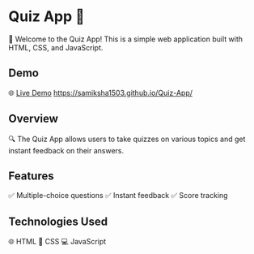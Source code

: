 # Quiz App 🚀

🚀 Welcome to the Quiz App! This is a simple web application built with HTML, CSS, and JavaScript.
## Demo

🌐 [Live Demo](#) <https://samiksha1503.github.io/Quiz-App/>
## Overview

🔍 The Quiz App allows users to take quizzes on various topics and get instant feedback on their answers.

## Features

✅ Multiple-choice questions
✅ Instant feedback
✅ Score tracking

## Technologies Used

🌐 HTML
🎨 CSS
💻 JavaScript







